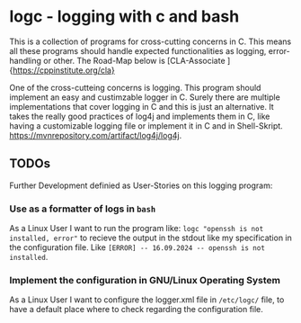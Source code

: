 # logc - logging with c and bash
 
This is a collection of programs for cross-cutting concerns in C. This means all these programs should handle expected functionalities as logging, error-handling or other.
The Road-Map below is [CLA-Associate ]{https://cppinstitute.org/cla}

One of the cross-cutteing concerns is logging. This program should implement an easy and custimzable logger in C.
Surely there are multiple implementations that cover logging in C and this is just an alternative.
It takes the really good practices of log4j and implements them in C, like having a customizable logging file or implement it in C and in Shell-Skript.
https://mvnrepository.com/artifact/log4j/log4j.


## TODOs

Further Development definied as User-Stories on this logging program:

### Use as a formatter of logs in `bash`

As a Linux User I want to run the program like: `logc "openssh is not installed, error"` to
recieve the output in the stdout like my specification in the configuration file. Like
`[ERROR] -- 16.09.2024 -- openssh is not installed`.

### Implement the configuration in GNU/Linux Operating System

As a Linux User I want to configure the logger.xml file in `/etc/logc/` file, to
have a default place where to check regarding the configuration file.
